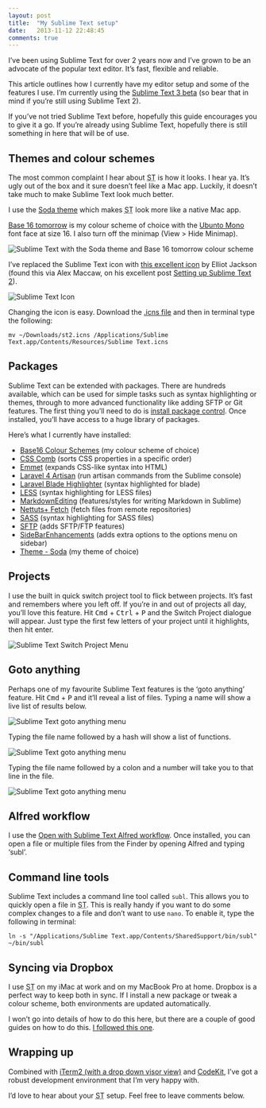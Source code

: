 ```yaml
---
layout: post
title:  "My Sublime Text setup"
date:   2013-11-12 22:48:45
comments: true
---
```

I’ve been using Sublime Text for over 2 years now and I’ve grown to be an advocate of the popular text editor. It’s fast, flexible and reliable. 

This article outlines how I currently have my editor setup and some of the features I use. I’m currently using the [Sublime Text 3 beta][21] (so bear that in mind if you’re still using Sublime Text 2).

If you’ve not tried Sublime Text before, hopefully this guide encourages you to give it a go. If you’re already using Sublime Text, hopefully there is still something in here that will be of use.

## Themes and colour schemes

The most common complaint I hear about <abbr title="Sublime Text">ST</abbr> is how it looks. I hear ya. It’s ugly out of the box and it sure doesn’t feel like a Mac app. Luckily, it doesn’t take much to make Sublime Text look much better.

I use the [Soda theme][15] which makes <abbr title="Sublime Text">ST</abbr> look more like a native Mac app. 

[Base 16 tomorrow][4] is my colour scheme of choice with the [Ubunto Mono][22] font face at size 16. I also turn off the minimap (View > Hide Minimap).

![Sublime Text with the Soda theme and Base 16 tomorrow colour scheme](../assets/images/posts/sublime-text.png)

I’ve replaced the Sublime Text icon with [this excellent icon][1] by Elliot Jackson (found this via  Alex Maccaw, on his excellent post [Setting up Sublime Text 2][2]).

![Sublime Text Icon](../assets/images/posts/sublime-text-icon.png)

Changing the icon is easy. Download the [.icns file][3] and then in terminal type the following:

	mv ~/Downloads/st2.icns /Applications/Sublime Text.app/Contents/Resources/Sublime Text.icns

## Packages

Sublime Text can be extended with packages. There are hundreds available, which can be used for simple tasks such as syntax highlighting or themes, through to more advanced functionality like adding SFTP or Git features. The first thing you’ll need to do is [install package control][20]. Once installed, you’ll have access to a huge library of packages.

Here’s what I currently have installed:

* [Base16 Colour Schemes][4] (my colour scheme of choice)
* [CSS Comb][5] (sorts CSS properties in a specific order)
* [Emmet][6] (expands CSS-like syntax into HTML)
* [Laravel 4 Artisan][7] (run artisan commands from the Sublime console)
* [Laravel Blade Highlighter][8] (syntax highlighted for blade)
* [LESS][9] (syntax highlighting for LESS files)
* [MarkdownEditing][10] (features/styles for writing Markdown in Sublime)
* [Nettuts+ Fetch][11] (fetch files from remote repositories)
* [SASS][12] (syntax highlighting for SASS files)
* [SFTP][13] (adds SFTP/FTP features)
* [SideBarEnhancements][14] (adds extra options to the options menu on sidebar)
* [Theme - Soda][15] (my theme of choice)

## Projects

I use the built in quick switch project tool to flick between projects. It’s fast and remembers where you left off. If you’re in and out of projects all day, you’ll love this feature. Hit <kbd>Cmd</kbd> + <kbd>Ctrl</kbd> + <kbd>P</kbd> and the Switch Project dialogue will appear. Just type the first few letters of your project until it highlights, then hit enter.

![Sublime Text Switch Project Menu](../assets/images/posts/switch-project.png)

## Goto anything

Perhaps one of my favourite Sublime Text features is the ‘goto anything’ feature. Hit  <kbd>Cmd</kbd> + <kbd>P</kbd> and it’ll reveal a list of files. Typing a name will show a live list of results below.

![Sublime Text goto anything menu](../assets/images/posts/sublime-text-goto-anything.png)

Typing the file name followed by a hash will show a list of functions. 

![Sublime Text goto anything menu](../assets/images/posts/sublime-text-hash.png)

Typing the file name followed by a colon and a number will take you to that line in the file.

![Sublime Text goto anything menu](../assets/images/posts/sublime-text-colon.png)

## Alfred workflow

I use the [Open with Sublime Text Alfred workflow][16]. Once installed, you can open a file or multiple files from the Finder by opening Alfred and typing ‘subl’.

## Command line tools

Sublime Text includes a command line tool called <code>subl</code>. This allows you to quickly open a file in <abbr title="Sublime Text">ST</abbr>. This is really handy if you want to do some complex changes to a file and don’t want to use <code>nano</code>. To enable it, type the following in terminal:

	ln -s "/Applications/Sublime Text.app/Contents/SharedSupport/bin/subl" ~/bin/subl

## Syncing via Dropbox

I use <abbr title="Sublime Text">ST</abbr> on my iMac at work and on my MacBook Pro at home. Dropbox is a perfect way to keep both in sync. If I install a new package or tweak a colour scheme, both environments are updated automatically.

I won’t go into details of how to do this here, but there are a couple of good guides on how to do this. [I followed this one][16].

## Wrapping up

Combined with [iTerm2 (with a drop down visor view)][18] and [CodeKit][19], I’ve got a robust development environment that I’m very happy with.

I’d love to hear about your <abbr title="Sublime Text">ST</abbr> setup. Feel free to leave comments below.

[1]:	http://dribbble.com/shots/872166-Sublime-Text-2-Replacement-Icon?hex=332924&list=color&percent=30&variance=50
[2]:	http://blog.alexmaccaw.com/sublime-text
[3]:	http://cl.ly/Lp3Q
[4]:	https://sublime.wbond.net/packages/Base16%20Color%20Schemes
[5]:	https://sublime.wbond.net/packages/CSScomb
[6]:	https://sublime.wbond.net/packages/Emmet
[7]:	https://sublime.wbond.net/packages/Laravel%204%20Artisan
[8]:	https://sublime.wbond.net/packages/Laravel%20Blade%20Highlighter
[9]:	https://sublime.wbond.net/packages/LESS
[10]:	https://sublime.wbond.net/packages/MarkdownEditing
[11]:	https://sublime.wbond.net/packages/Nettuts%2B%20Fetch
[12]:	https://sublime.wbond.net/packages/Sass
[13]:	https://sublime.wbond.net/packages/SFTP
[14]:	https://sublime.wbond.net/packages/SideBarEnhancements
[15]:	https://sublime.wbond.net/packages/Theme%20-%20Soda
[16]:	https://github.com/franzheidl/alfred-workflows/tree/master/open-with-sublime-text
[17]: http://stackoverflow.com/a/18190224
[18]: http://plausiblethought.net/drop-down-terminal-with-iterm2
[19]: http://incident57.com/codekit/
[20]: https://sublime.wbond.net/installation
[21]: http://www.sublimetext.com/3
[22]: http://font.ubuntu.com/
